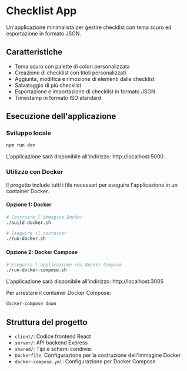 # Checklist App

Un'applicazione minimalista per gestire checklist con tema scuro ed esportazione in formato JSON.

## Caratteristiche

- Tema scuro con palette di colori personalizzata
- Creazione di checklist con titoli personalizzati
- Aggiunta, modifica e rimozione di elementi dalle checklist
- Salvataggio di più checklist
- Esportazione e importazione di checklist in formato JSON
- Timestamp in formato ISO standard

## Esecuzione dell'applicazione

### Sviluppo locale

```bash
npm run dev
```

L'applicazione sarà disponibile all'indirizzo: http://localhost:5000

### Utilizzo con Docker

Il progetto include tutti i file necessari per eseguire l'applicazione in un container Docker.

#### Opzione 1: Docker

```bash
# Costruire l'immagine Docker
./build-docker.sh

# Eseguire il container
./run-docker.sh
```

#### Opzione 2: Docker Compose

```bash
# Eseguire l'applicazione con Docker Compose
./run-docker-compose.sh
```

L'applicazione sarà disponibile all'indirizzo: http://localhost:3005

Per arrestare il container Docker Compose:
```bash
docker-compose down
```

## Struttura del progetto

- `client/`: Codice frontend React
- `server/`: API backend Express
- `shared/`: Tipi e schemi condivisi
- `Dockerfile`: Configurazione per la costruzione dell'immagine Docker
- `docker-compose.yml`: Configurazione per Docker Compose